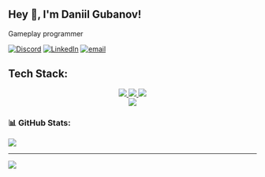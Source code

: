 ## Hey 👋, I'm Daniil Gubanov!
Gameplay programmer

[![Discord](https://img.shields.io/badge/Discord-%237289DA.svg?logo=discord&logoColor=white)](https://discord.gg/1) [![LinkedIn](https://img.shields.io/badge/LinkedIn-%230077B5.svg?logo=linkedin&logoColor=white)](https://ru.linkedin.com/in/daniil-g-a7587236a) [![email](https://img.shields.io/badge/Email-D14836?logo=gmail&logoColor=white)](mailto:da.gubanov.main@gmail.com) 

## Tech Stack:
<p align="center">
  <a href="https://skillicons.dev">
    <img src="https://img.shields.io/badge/Itch-%23FF0B34.svg?style=for-the-badge&logo=Itch.io&logoColor=white" />
    <img src="https://img.shields.io/badge/steam-%23000000.svg?style=for-the-badge&logo=steam&logoColor=white" />
    <img src="https://img.shields.io/badge/epicgames-%23313131.svg?style=for-the-badge&logo=epicgames&logoColor=white" />
    <br/>
    <img src="https://skillicons.dev/icons?i=c,cpp,cs,python,kotlin,androidstudio,cmake,unreal" />
  </a>
</p>

### 📊 GitHub Stats:
  
![](https://github-readme-stats.vercel.app/api/top-langs/?username=DanielDaVinci&theme=dark&hide_border=false&include_all_commits=false&count_private=true&layout=compact)

---
[![](https://visitcount.itsvg.in/api?id=DanielDaVinci&icon=0&color=0)](https://visitcount.itsvg.in)
